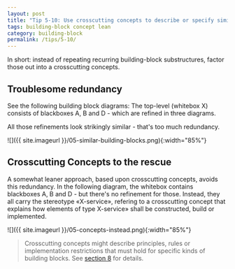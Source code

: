 ```yaml
---
layout: post
title: "Tip 5-10: Use crosscutting concepts to describe or specify similarities in building blocks!"
tags: building-block concept lean
category: building-block
permalink: /tips/5-10/
---
```


In short: instead of repeating recurring building-block substructures,
factor those out into a crosscutting concepts.

## Troublesome redundancy
See the following building block diagrams: The top-level (whitebox X)
consists of blackboxes A, B and D - which are refined in three diagrams.

All those refinements look strikingly similar - that's too much
redundancy.

![]({{ site.imageurl }}/05-similar-building-blocks.png){:width="85%"}


## Crosscutting Concepts to the rescue

A somewhat leaner approach, based upon crosscutting concepts, avoids
this redundancy. In the following diagram, the whitebox contains
blackboxes A, B and D - but there's no refinement for those. Instead,
they all carry the stereotype «X-service», refering to a crosscutting
concept that explains how elements of type X-service» shall be constructed,
build or implemented.

![]({{ site.imageurl }}/05-concepts-instead.png){:width="85%"}


>Crosscutting concepts might describe principles, rules or implementation
restrictions that must hold for specific kinds of building blocks. See
[section 8](/section-8/) for details.
